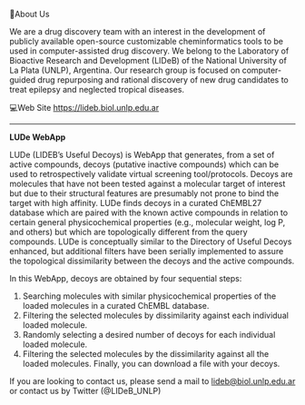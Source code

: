 📌About Us

We are a drug discovery team with an interest in the development of publicly available open-source customizable cheminformatics tools
to be used in computer-assisted drug discovery. We belong to the Laboratory of Bioactive Research and Development (LIDeB) of the
National University of La Plata (UNLP), Argentina. Our research group is focused on computer-guided drug repurposing and rational discovery
of new drug candidates to treat epilepsy and neglected tropical diseases.

💻Web Site https://lideb.biol.unlp.edu.ar



-------------------------------------------------------------------------------------------------

**LUDe WebApp**

LUDe (LIDEB’s Useful Decoys) is WebApp that generates, from a set of active compounds, decoys (putative inactive compounds)
which can be used to retrospectively validate virtual screening tool/protocols. Decoys are molecules that have not been tested
against a molecular target of interest but due to their structural features are presumably not prone to bind the target with high affinity.
LUDe finds decoys in a curated ChEMBL27 database which are paired with the known active compounds in relation to certain general
physicochemical properties (e.g., molecular weight, log P, and others) but which are topologically different from the query compounds.
LUDe is conceptually similar to the Directory of Useful Decoys enhanced, but additional filters have been serially implemented
to assure the topological dissimilarity between the decoys and the active compounds.

In this WebApp, decoys are obtained by four sequential steps:

1) Searching molecules with similar physicochemical properties of the loaded molecules in a curated ChEMBL database.
2) Filtering the selected molecules by dissimilarity against each individual loaded molecule.
3) Randomly selecting a desired number of decoys for each individual loaded molecule.
4) Filtering the selected molecules by the dissimilarity against all the loaded molecules. Finally, you can download a file with your decoys.

If you are looking to contact us, please send a mail to lideb@biol.unlp.edu.ar or contact us by Twitter (@LIDeB_UNLP)
